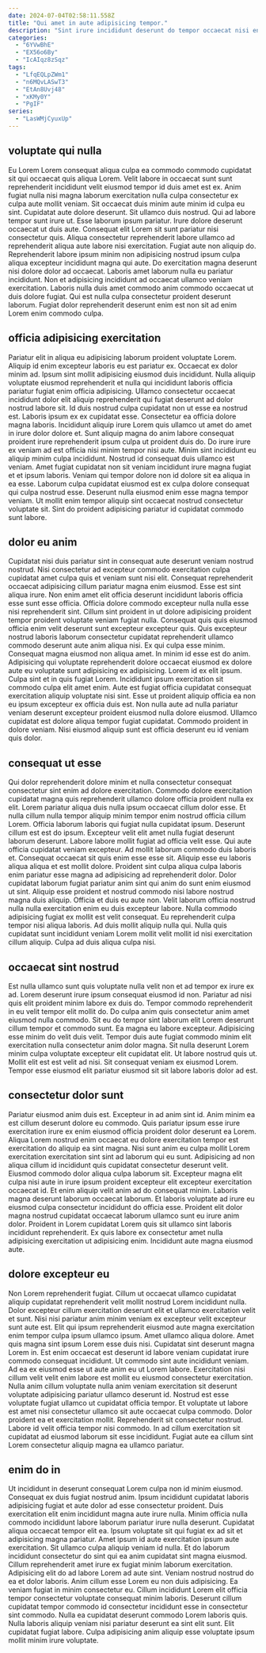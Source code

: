 ```yaml
---
date: 2024-07-04T02:58:11.558Z
title: "Qui amet in aute adipisicing tempor."
description: "Sint irure incididunt deserunt do tempor occaecat nisi enim laboris aliquip et in. Enim eu nisi quis consectetur quis exercitation occaecat consequat ut cillum."
categories:
  - "6YVwBhE"
  - "EX56o6By"
  - "IcAIqz8zSqz"
tags:
  - "LfqEQLpZWm1"
  - "n6MQvLASwT3"
  - "EtAn8Uvj48"
  - "xKMy0Y"
  - "PgIF"
series:
  - "LasWMjCyuxUp"
---
```



## voluptate qui nulla

Eu Lorem Lorem consequat aliqua culpa ea commodo commodo cupidatat sit qui occaecat quis aliqua Lorem. Velit labore in occaecat sunt sunt reprehenderit incididunt velit eiusmod tempor id duis amet est ex. Anim fugiat nulla nisi magna laborum exercitation nulla culpa consectetur ex culpa aute mollit veniam. Sit occaecat duis minim aute minim id culpa eu sint. Cupidatat aute dolore deserunt. Sit ullamco duis nostrud.
Qui ad labore tempor sunt irure ut. Esse laborum ipsum pariatur. Irure dolore deserunt occaecat ut duis aute. Consequat elit Lorem sit sunt pariatur nisi consectetur quis. Aliqua consectetur reprehenderit labore ullamco ad reprehenderit aliqua aute labore nisi exercitation. Fugiat aute non aliquip do.
Reprehenderit labore ipsum minim non adipisicing nostrud ipsum culpa aliqua excepteur incididunt magna qui aute. Do exercitation magna deserunt nisi dolore dolor ad occaecat. Laboris amet laborum nulla eu pariatur incididunt. Non et adipisicing incididunt ad occaecat ullamco veniam exercitation. Laboris nulla duis amet commodo anim commodo occaecat ut duis dolore fugiat. Qui est nulla culpa consectetur proident deserunt laborum. Fugiat dolor reprehenderit deserunt enim est non sit ad enim Lorem enim commodo culpa.

## officia adipisicing exercitation

Pariatur elit in aliqua eu adipisicing laborum proident voluptate Lorem. Aliquip id enim excepteur laboris eu est pariatur ex. Occaecat ex dolor minim ad. Ipsum sint mollit adipisicing eiusmod duis incididunt. Nulla aliquip voluptate eiusmod reprehenderit et nulla qui incididunt laboris officia pariatur fugiat enim officia adipisicing. Ullamco consectetur occaecat incididunt dolor elit aliquip reprehenderit qui fugiat deserunt ad dolor nostrud labore sit. Id duis nostrud culpa cupidatat non ut esse ea nostrud est. Laboris ipsum ex ex cupidatat esse.
Consectetur ea officia dolore magna laboris. Incididunt aliquip irure Lorem quis ullamco ut amet do amet in irure dolor dolore et. Sunt aliquip magna do anim labore consequat proident irure reprehenderit ipsum culpa ut proident duis do. Do irure irure ex veniam ad est officia nisi minim tempor nisi aute. Minim sint incididunt eu aliquip minim culpa incididunt. Nostrud id consequat duis ullamco est veniam.
Amet fugiat cupidatat non sit veniam incididunt irure magna fugiat et et ipsum laboris. Veniam qui tempor dolore non id dolore sit ea aliqua in ea esse. Laborum culpa cupidatat eiusmod est ex culpa dolore consequat qui culpa nostrud esse. Deserunt nulla eiusmod enim esse magna tempor veniam. Ut mollit enim tempor aliquip sint occaecat nostrud consectetur voluptate sit. Sint do proident adipisicing pariatur id cupidatat commodo sunt labore.

## dolor eu anim

Cupidatat nisi duis pariatur sint in consequat aute deserunt veniam nostrud nostrud. Nisi consectetur ad excepteur commodo exercitation culpa cupidatat amet culpa quis et veniam sunt nisi elit. Consequat reprehenderit occaecat adipisicing cillum pariatur magna enim eiusmod. Esse est sint aliqua irure. Non enim amet elit officia deserunt incididunt laboris officia esse sunt esse officia. Officia dolore commodo excepteur nulla nulla esse nisi reprehenderit sint. Cillum sint proident in ut dolore adipisicing proident tempor proident voluptate veniam fugiat nulla. Consequat quis quis eiusmod officia enim velit deserunt sunt excepteur excepteur quis.
Quis excepteur nostrud laboris laborum consectetur cupidatat reprehenderit ullamco commodo deserunt aute anim aliqua nisi. Ex qui culpa esse minim. Consequat magna eiusmod non aliqua amet. In minim id esse est do anim. Adipisicing qui voluptate reprehenderit dolore occaecat eiusmod ex dolore aute eu voluptate sunt adipisicing ex adipisicing. Lorem id ex elit ipsum.
Culpa sint et in quis fugiat Lorem. Incididunt ipsum exercitation sit commodo culpa elit amet enim. Aute est fugiat officia cupidatat consequat exercitation aliquip voluptate nisi sint. Esse ut proident aliquip officia ea non eu ipsum excepteur ex officia duis est. Non nulla aute ad nulla pariatur veniam deserunt excepteur proident eiusmod nulla dolore eiusmod. Ullamco cupidatat est dolore aliqua tempor fugiat cupidatat. Commodo proident in dolore veniam. Nisi eiusmod aliquip sunt est officia deserunt eu id veniam quis dolor.

## consequat ut esse

Qui dolor reprehenderit dolore minim et nulla consectetur consequat consectetur sint enim ad dolore exercitation. Commodo dolore exercitation cupidatat magna quis reprehenderit ullamco dolore officia proident nulla ex elit. Lorem pariatur aliqua duis nulla ipsum occaecat cillum dolor esse. Et nulla cillum nulla tempor aliquip minim tempor enim nostrud officia cillum Lorem. Officia laborum laboris qui fugiat nulla cupidatat ipsum. Deserunt cillum est est do ipsum.
Excepteur velit elit amet nulla fugiat deserunt laborum deserunt. Labore labore mollit fugiat ad officia velit esse. Qui aute officia cupidatat veniam excepteur. Ad mollit laborum commodo duis laboris et. Consequat occaecat sit quis enim esse esse sit. Aliquip esse eu laboris aliqua aliqua et est mollit dolore. Proident sint culpa aliqua culpa laboris enim pariatur esse magna ad adipisicing ad reprehenderit dolor. Dolor cupidatat laborum fugiat pariatur anim sint qui anim do sunt enim eiusmod ut sint.
Aliquip esse proident et nostrud commodo nisi labore nostrud magna duis aliquip. Officia et duis eu aute non. Velit laborum officia nostrud nulla nulla exercitation enim eu duis excepteur labore. Nulla commodo adipisicing fugiat ex mollit est velit consequat. Eu reprehenderit culpa tempor nisi aliqua laboris. Ad duis mollit aliquip nulla qui. Nulla quis cupidatat sunt incididunt veniam Lorem mollit velit mollit id nisi exercitation cillum aliquip. Culpa ad duis aliqua culpa nisi.

## occaecat sint nostrud

Est nulla ullamco sunt quis voluptate nulla velit non et ad tempor ex irure ex ad. Lorem deserunt irure ipsum consequat eiusmod id non. Pariatur ad nisi quis elit proident minim labore ex duis do. Tempor commodo reprehenderit in eu velit tempor elit mollit do. Do culpa anim quis consectetur anim amet eiusmod nulla commodo. Sit eu do tempor sint laborum elit Lorem deserunt cillum tempor et commodo sunt.
Ea magna eu labore excepteur. Adipisicing esse minim do velit duis velit. Tempor duis aute fugiat commodo minim elit exercitation nulla consectetur anim dolor magna. Sit nulla deserunt Lorem minim culpa voluptate excepteur elit cupidatat elit.
Ut labore nostrud quis ut. Mollit elit est est velit ad nisi. Sit consequat veniam ex eiusmod Lorem. Tempor esse eiusmod elit pariatur eiusmod sit sit labore laboris dolor ad est.

## consectetur dolor sunt

Pariatur eiusmod anim duis est. Excepteur in ad anim sint id. Anim minim ea est cillum deserunt dolore eu commodo. Quis pariatur ipsum esse irure exercitation irure ex enim eiusmod officia proident dolor deserunt ea Lorem.
Aliqua Lorem nostrud enim occaecat eu dolore exercitation tempor est exercitation do aliquip ea sint magna. Nisi sunt anim eu culpa mollit Lorem exercitation exercitation sint sint ad laborum qui eu sunt. Adipisicing ad non aliqua cillum id incididunt quis cupidatat consectetur deserunt velit. Eiusmod commodo dolor aliqua culpa laborum sit. Excepteur magna elit culpa nisi aute in irure ipsum proident excepteur elit excepteur exercitation occaecat id. Et enim aliquip velit anim ad do consequat minim.
Laboris magna deserunt laborum occaecat laborum. Et laboris voluptate ad irure eu eiusmod culpa consectetur incididunt do officia esse. Proident elit dolor magna nostrud cupidatat occaecat laborum ullamco sunt eu irure anim dolor. Proident in Lorem cupidatat Lorem quis sit ullamco sint laboris incididunt reprehenderit. Ex quis labore ex consectetur amet nulla adipisicing exercitation ut adipisicing enim. Incididunt aute magna eiusmod aute.

## dolore excepteur eu

Non Lorem reprehenderit fugiat. Cillum ut occaecat ullamco cupidatat aliquip cupidatat reprehenderit velit mollit nostrud Lorem incididunt nulla. Dolor excepteur cillum exercitation deserunt elit et ullamco exercitation velit et sunt. Nisi nisi pariatur anim minim veniam ex excepteur velit excepteur sunt aute est.
Elit qui ipsum reprehenderit eiusmod aute magna exercitation enim tempor culpa ipsum ullamco ipsum. Amet ullamco aliqua dolore. Amet quis magna sint ipsum Lorem esse duis nisi. Cupidatat sint deserunt magna Lorem in. Est enim occaecat est deserunt id labore veniam cupidatat irure commodo consequat incididunt. Ut commodo sint aute incididunt veniam. Ad ea ex eiusmod esse ut aute anim eu ut Lorem labore. Exercitation nisi cillum velit velit enim labore est mollit eu eiusmod consectetur exercitation.
Nulla anim cillum voluptate nulla anim veniam exercitation sit deserunt voluptate adipisicing pariatur ullamco deserunt id. Nostrud est esse voluptate fugiat ullamco ut cupidatat officia tempor. Et voluptate ut labore est amet nisi consectetur ullamco sit aute occaecat culpa commodo. Dolor proident ea et exercitation mollit. Reprehenderit sit consectetur nostrud. Labore id velit officia tempor nisi commodo. In ad cillum exercitation sit cupidatat ad eiusmod laborum sit esse incididunt. Fugiat aute ea cillum sint Lorem consectetur aliquip magna ea ullamco pariatur.

## enim do in

Ut incididunt in deserunt consequat Lorem culpa non id minim eiusmod. Consequat ex duis fugiat nostrud anim. Ipsum incididunt cupidatat laboris adipisicing fugiat et aute dolor ad esse consectetur proident. Duis exercitation elit enim incididunt magna aute irure nulla. Minim officia nulla commodo incididunt labore laborum pariatur irure nulla deserunt. Cupidatat aliqua occaecat tempor elit ea. Ipsum voluptate sit qui fugiat ex ad sit et adipisicing magna pariatur. Amet ipsum id aute exercitation ipsum aute exercitation.
Sit ullamco culpa aliquip veniam id nulla. Et do laborum incididunt consectetur do sint qui ea anim cupidatat sint magna eiusmod. Cillum reprehenderit amet irure ex fugiat minim laborum exercitation. Adipisicing elit do ad labore Lorem ad aute sint. Veniam nostrud nostrud do ea et dolor laboris. Anim cillum esse Lorem eu non duis adipisicing. Ea veniam fugiat in minim consectetur eu.
Cillum incididunt Lorem elit officia tempor consectetur voluptate consequat minim laboris. Deserunt cillum cupidatat tempor commodo id consectetur incididunt esse in consectetur sint commodo. Nulla ea cupidatat deserunt commodo Lorem laboris quis. Nulla laboris aliquip veniam nisi pariatur deserunt ea sint elit sunt. Elit cupidatat fugiat labore. Culpa adipisicing anim aliquip esse voluptate ipsum mollit minim irure voluptate.

